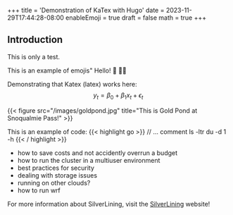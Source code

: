 +++
title = 'Demonstration of KaTex with Hugo'
date = 2023-11-29T17:44:28-08:00
enableEmoji = true
draft = false
math = true 
+++
## Introduction

This is only a test.

This is an example of emojis"
Hello! :wave:
:genie_woman:

Demonstrating that Katex (latex) works here:
$$y_t = \beta_0 + \beta_1 x_t + \epsilon_t$$


{{< figure src="/images/goldpond.jpg" title="This is Gold Pond at Snoqualmie Pass!" >}}

This is an example of code:
{{< highlight go >}}
// ... comment
ls -ltr
du -d 1 -h
{{< / highlight >}}



* how to save costs and not accidently overrun a budget 
* how to run the cluster in a multiuser environment
* best practices for security
* dealing with storage issues
* running on other clouds?
* how to run wrf





For more information about SilverLining, visit the [SilverLining](https://silverlining.ngo) website!

